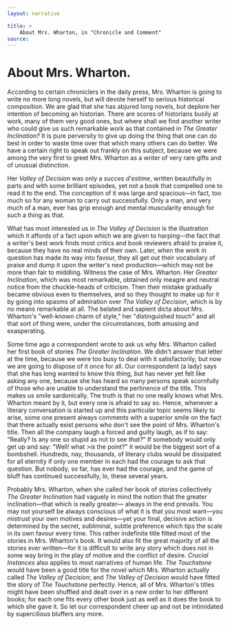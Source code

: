 ```yaml
---
layout: narrative

title: >
    About Mrs. Wharton, in "Chronicle and Comment"
source: 
---
```


       
# About Mrs. Wharton. 

  According to certain chroniclers in the daily press, Mrs. Wharton is going to write no more long novels, but will devote herself to serious historical composition.  We are glad that she has abjured long novels, but deplore her intention of becoming an historian.  There are scores of historians busily at work, many of them very good ones, but where shall we find another writer who could give us such remarkable work as that contained in *The Greater Inclination?* It is pure perversity to give up doing the thing that one can do best in order to waste time over that which many others can do better.  We have a certain right to speak out frankly on this subject, because we were among the very first to greet Mrs. Wharton as a writer of very rare gifts and of unusual distinction.  

Her *Valley of Decision* was only a *succes d'estime*, written beautifully in parts and with some brilliant episodes, yet not a book that compelled one to read it to the end. The conception of it was large and spacious—in fact, too much so for any woman to carry out successfully.  Only a man, and very much of a man, ever has grip enough and mental muscularity enough for such a thing as that.  

What has most interested us in *The Valley of Decision* is the illustration which it affords of a fact upon which we are given to harping—the fact that a writer's best work finds most critics and book reviewers afraid to praise it, because they have no real minds of their own.  Later, when the work in question has made its way into favour, they all get out their vocabulary of praise and dump it upon the writer's next production—which may not be more than fair to middling.  Witness the case of Mrs. Wharton. Her *Greater Inclination*, which was most remarkable, obtained only meagre and neutral notice from the chuckle-heads of criticism. Then their mistake gradually became obvious even to themselves, and so they thought to make up for it by going into spasms of admiration over *The Valley of Decision*, which is by no means remarkable at all.  The belated and sapient dicta about Mrs. Wharton's "well-known charm of style," her "distinguished touch" and all that sort of thing were, under the circumstances, both amusing and exasperating.  

Some time ago a correspondent wrote to ask us why Mrs. Wharton called her first book of stories *The Greater Inclination*.  We didn't answer that letter at the time, because we were too busy to deal with it satisfactorily; but now we are going to dispose of it once for all.  Our correspondent (a lady) says that she has long wanted to know this thing, but has never yet felt like asking any one, because she has heard so many persons speak scornfully of those who are unable to understand the pertinence of the title.  This makes us smile sardonically.  The truth is that no one really knows what Mrs. Wharton meant by it, but every one is afraid to say so.  Hence, whenever a literary conversation is started up and this particular topic seems likely to arise, some one present always comments with a superior smile on the fact that there actually exist persons who don't see the point of Mrs. Wharton's title.  Then all the company laugh a forced and guilty laugh, as if to say:  "Really?  Is any one so stupid as not to see *that?*" If somebody would only get up and say: "Well! what *>is* the point?" it would be the biggest sort of a bombshell.  Hundreds, nay, thousands, of literary clubs would be dissipated for all eternity if only one member in each had the courage to ask that question.  But nobody, so far, has ever had the courage, and the game of bluff has continued successfully, lo, these several years.  

Probably Mrs. Wharton, when she called her book of stories collectively *The Greater Inclination* had vaguely in mind the notion that the greater inclination—that which is really greater— always in    the end prevails.  You may not yourself be always conscious of what it is that you most want—you mistrust your own motives and desires—yet your final, decisive action is determined by the secret, subliminal, subtle preference which tips the scale in its own favour every time.  This rather indefinite title fitted most of the stories in Mrs. Wharton's book.  It would also fit the great majority of all the stories ever written—for it is difficult to write any story which does not in some way bring in the play of motive and the conflict of desire.  *Crucial Instances* also applies to most narratives of human life.  *The Touchstone* would have been a good title for the novel which Mrs. Wharton actually called *The Valley of Decision*; and *The Valley of Decision* would have fitted the story of *The Touchstone* perfectly.  Hence, all of Mrs. Wharton's titles might have been shuffled and dealt over in a new order to her different books; for each one fits every other book just as well as it does the book to which she gave it.  So let our correspondent cheer up and not be intimidated by supercilious bluffers any more. 

    